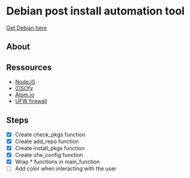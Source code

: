 # Debian post install automation tool

[Get Debian here](https://www.debian.org/distrib/)

## About

## Ressources

- [NodeJS](https://nodejs.org/en/download/package-manager/#debian-and-ubuntu-based-linux-distributions)
- [CISOfy](https://packages.cisofy.com/community/#debian-ubuntu)
- [Atom.io](https://flight-manual.atom.io/getting-started/sections/installing-atom/#platform-linux)
- [UFW firewall](https://wiki.debian.org/Uncomplicated%20Firewall%20%28ufw%29#Configuration)

## Steps

- [X] Create check_pkgs function
- [X] Create add_repo function
- [X] Create install_pkgs function
- [X] Create ufw_config function
- [X] Wrap * functions in main_function
- [ ] Add color when interacting with the user

